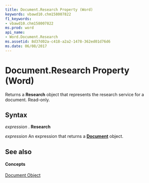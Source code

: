```yaml
---
title: Document.Research Property (Word)
keywords: vbawd10.chm158007822
f1_keywords:
- vbawd10.chm158007822
ms.prod: word
api_name:
- Word.Document.Research
ms.assetid: 8d37d02a-c418-a2a2-1478-362ed01d76d6
ms.date: 06/08/2017
---
```



# Document.Research Property (Word)

Returns a **Research** object that represents the research service for a document. Read-only.


## Syntax

 _expression_ . **Research**

 _expression_ An expression that returns a **[Document](document-object-word.md)** object.


## See also


#### Concepts


[Document Object](document-object-word.md)

